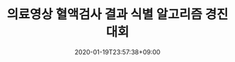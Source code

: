 ---
title: "의료영상 혈액검사 결과 식별 알고리즘 경진대회"
date: 2020-01-19T23:57:38+09:00
name: "의료영상 혈액검사 결과 식별 알고리즘 경진대회"
type: "형태분석"
provider: "AIFactory"
dataset: "의료영상"
model: "ezdiatech"
evaluation: "정확도"
score: "0.91866"
platform: "AIFactory"
platform_url: "http://222.114.162.6:8080/aifactory/task/detail.do?taskId=T00000000000000000001"
tag: "#execise"
---